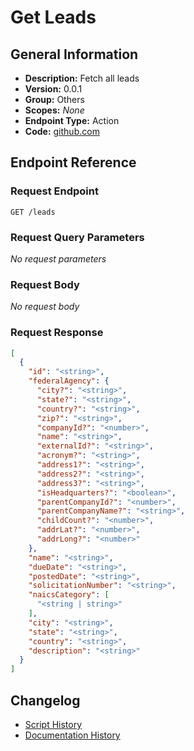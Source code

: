 <!-- BEGIN GENERATED CONTENT -->
# Get Leads

## General Information

- **Description:** Fetch all leads
- **Version:** 0.0.1
- **Group:** Others
- **Scopes:** _None_
- **Endpoint Type:** Action
- **Code:** [github.com](https://github.com/NangoHQ/integration-templates/tree/main/integrations/unanet/actions/get-leads.ts)


## Endpoint Reference

### Request Endpoint

`GET /leads`

### Request Query Parameters

_No request parameters_

### Request Body

_No request body_

### Request Response

```json
[
  {
    "id": "<string>",
    "federalAgency": {
      "city?": "<string>",
      "state?": "<string>",
      "country?": "<string>",
      "zip?": "<string>",
      "companyId?": "<number>",
      "name": "<string>",
      "externalId?": "<string>",
      "acronym?": "<string>",
      "address1?": "<string>",
      "address2?": "<string>",
      "address3?": "<string>",
      "isHeadquarters?": "<boolean>",
      "parentCompanyId?": "<number>",
      "parentCompanyName?": "<string>",
      "childCount?": "<number>",
      "addrLat?": "<number>",
      "addrLong?": "<number>"
    },
    "name": "<string>",
    "dueDate": "<string>",
    "postedDate": "<string>",
    "solicitationNumber": "<string>",
    "naicsCategory": [
      "<string | string>"
    ],
    "city": "<string>",
    "state": "<string>",
    "country": "<string>",
    "description": "<string>"
  }
]
```

## Changelog

- [Script History](https://github.com/NangoHQ/integration-templates/commits/main/integrations/unanet/actions/get-leads.ts)
- [Documentation History](https://github.com/NangoHQ/integration-templates/commits/main/integrations/unanet/actions/get-leads.md)

<!-- END  GENERATED CONTENT -->

